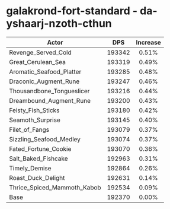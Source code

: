 # galakrond-fort-standard - da-yshaarj-nzoth-cthun
| Actor | DPS | Increase |
|---|:---:|:---:|
|Revenge_Served_Cold|193342|0.51%|
|Great_Cerulean_Sea|193319|0.49%|
|Aromatic_Seafood_Platter|193285|0.48%|
|Draconic_Augment_Rune|193247|0.46%|
|Thousandbone_Tongueslicer|193216|0.44%|
|Dreambound_Augment_Rune|193200|0.43%|
|Feisty_Fish_Sticks|193180|0.42%|
|Seamoth_Surprise|193145|0.40%|
|Filet_of_Fangs|193079|0.37%|
|Sizzling_Seafood_Medley|193074|0.37%|
|Fated_Fortune_Cookie|193070|0.36%|
|Salt_Baked_Fishcake|192963|0.31%|
|Timely_Demise|192864|0.26%|
|Roast_Duck_Delight|192631|0.14%|
|Thrice_Spiced_Mammoth_Kabob|192534|0.09%|
|Base|192370|0.00%|
